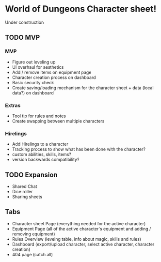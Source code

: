 # World of Dungeons Character sheet!
Under construction

## TODO MVP
### MVP
- Figure out leveling up
- UI overhaul for aesthetics
- Add / remove items on equipment page
- Character creation process on dashboard
- Basic security check
- Create saving/loading mechanism for the character sheet + data (local data?) on dashboard

### Extras
- Tool tip for rules and notes
- Create swapping between multiple characters

### Hirelings
- Add Hirelings to a character
- Tracking process to show what has been done with the character?
- custom abilities, skills, items?
- version backwards compatibility?

## TODO Expansion
- Shared Chat
- Dice roller 
- Sharing sheets 

## Tabs
- Character sheet Page (everything needed for the active character)
- Equipment Page (all of the active character's equipment and adding / removing equipment)
- Rules Overview (leveing table, info about magic, skills and rules)
- Dashboard (export/upload character, select active character, character creation)
- 404 page (catch all)
